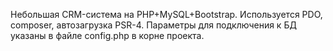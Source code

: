 Небольшая CRM-система на PHP+MySQL+Bootstrap. Используется PDO, composer, автозагрузка PSR-4. Параметры для подключения к БД указаны в файле config.php в корне проекта.
